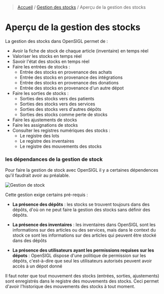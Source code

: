 > [Accueil](../index.md) / [Gestion des stocks](./index.md) / Aperçu de la gestion des stocks

# Aperçu de la gestion des stocks

La gestion des stocks dans OpenSIGL permet de :

- Avoir la fiche de stock de chaque article (inventaire) en temps réel
- Valoriser les stocks en temps réel
- Savoir l'état des stocks en temps réel
- Faire les entrées de stocks :
    - Entrée des stocks en provenance des achats
    - Entrée des stocks en provenance des intégrations
    - Entrée des stocks en provenance des donations
    - Entrée des stocks en provenance d'un autre dépot
- Faire les sorties de stocks :
    - Sorties des stocks vers des patients
    - Sorties des stocks vers des services
    - Sorties des stocks vers d'autres dépôts
    - Sorties des stocks comme perte de stocks
- Faire les ajustements de stocks
- Faire les assignations de stocks
- Consulter les registres numériques des stocks :
    - Le registre des lots
    - Le registre des inventaires
    - Le registre des mouvements des stocks

### les dépendances de la gestion de stock

Pour faire la gestion de stock avec OpenSIGL il y a certaines dépendences qu'il faudrait avoir au préalable.

![Gestion de stock](../../images/stock_dependencies.svg)

Cette gestion exige certains pré-requis :

- **La présence des dépôts** : les stocks se trouvent toujours dans des dépôts, d'où on ne peut faire la gestion des stocks sans définir des dépôts.

- **La présence des inventaires** : les inventaires dans OpenSIGL sont les informations sur des articles ou des services, mais dans le context du stock ce sont les informations sur des articles qui peuvent être stocké dans des dépôts

- **La présence des utilisateurs ayant les permissions requises sur les dépots** : OpenSIGL dispose d'une politique de permission sur les dépôts, c'est-à-dire que seul les utilisateurs autorisés peuvent avoir accès à un dépot donné

<div class = "bs-callout bs-callout-info">
Il faut noter que tout mouvement des stocks (entrées, sorties, ajustements) sont enregistrés dans le registre des mouvements des stocks. Ceci permet d'avoir l'historique des mouvements des stocks à tout moment.
</div>
